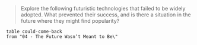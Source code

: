 > Explore the following futuristic technologies that failed to be widely adopted. What prevented their success, and is there a situation in the future where they might find popularity?

```dataview
table could-come-back
from "04 - The Future Wasn’t Meant to Be\"
```